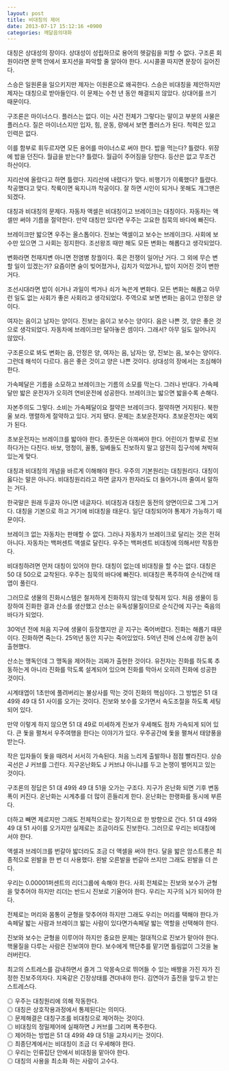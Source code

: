 ```yaml
---
layout: post
title: 비대칭의 제어
date: 2013-07-17 15:12:16 +0900
categories: 깨달음의대화
---
```

대칭은 상대성의 장이다. 상대성이 성립하므로 용어의 헷갈림을 피할 수 없다. 구조론 회원이라면 문맥 안에서 포지션을 파악할 줄 알아야 한다. 시시콜콜 따지면 문장이 길어진다. 


  


스승은 일원론을 일으키지만 제자는 이원론으로 왜곡한다. 스승은 비대칭을 제안하지만 제자는 대칭으로 받아들인다. 이 문제는 수천 년 동안 해결되지 않았다. 상대어를 쓰기 때문이다. 


  


구조론은 마이너스다. 플러스는 없다. 이는 사건 전체가 그렇다는 말이고 부분의 사물은 플러스다. 질은 마이너스지만 입자, 힘, 운동, 량에서 보면 플러스가 된다. 척력은 있고 인력은 없다. 


  


이를 함부로 휘두르자면 모든 용어를 마이너스로 써야 한다. 밥을 먹는다? 틀렸다. 위장에 밥을 던진다. 월급을 받는다? 틀렸다. 월급이 주어짐을 당한다. 등산은 없고 무조건 하산이다.


  


지리산에 올랐다고 하면 틀렸다. 지리산에 내렸다가 맞다. 비행기가 이륙했다? 틀렸다. 착공했다고 맞다. 착륙이면 육지니까 착공이다. 잘 하면 시인이 되거나 못해도 개그맨은 되겠다. 


  


대칭과 비대칭의 문제다. 자동차 액셀은 비대칭이고 브레이크는 대칭이다. 자동차는 액셀만 써야 기름을 절약한다. 만약 대칭만 있다면 우주는 고요한 침묵의 바다에 빠진다. 


  


브레이크만 밟으면 우주는 올스톱이다. 진보는 액셀이고 보수는 브레이크다. 사회에 보수만 있으면 그 사회는 정지한다. 조선왕조 때만 해도 모든 변화는 해롭다고 생각되었다.


  


변화라면 천재지변 아니면 전염병 창궐이다. 혹은 전쟁이 일어난 거다. 그 외에 무슨 변할 일이 있겠는가? 요즘이면 술이 빚어졌거나, 김치가 익었거나, 밥이 지어진 것이 변한 거다. 


  


조선시대라면 밥이 쉬거나 과일이 썩거나 쇠가 녹쓴게 변화다. 모든 변화는 해롭고 아무런 일도 없는 사회가 좋은 사회라고 생각되었다. 주역으로 보면 변화는 음이고 안정은 양이다. 


  


여자는 음이고 남자는 양이다. 진보는 음이고 보수는 양이다. 음은 나쁜 것, 양은 좋은 것으로 생각되었다. 자동차에 브레이크만 달아놓은 셈이다. 그래서? 아무 일도 일어나지 않았다. 


  


구조론으로 봐도 변화는 음, 안정은 양, 여자는 음, 남자는 양, 진보는 음, 보수는 양이다. 그런데 해석이 다르다. 음은 좋은 것이고 양은 나쁜 것이다. 상대성의 장에서는 조심해야 한다.


  


가속페달은 기름을 소모하고 브레이크는 기름의 소모를 막는다. 그러나 반대다. 가속페달만 밟은 운전자가 오히려 연비운전에 성공한다. 브레이크는 밟으면 밟을수록 손해다. 


  


자본주의도 그렇다. 소비는 가속페달이요 절약은 브레이크다. 절약하면 거지된다. 북한울 보라. 맹렬하게 절약하고 있다. 거지 됐다. 문제는 초보운전자다. 초보운전자는 예외가 된다.


  


초보운전자는 브레이크를 밟아야 한다. 종잣돈은 아껴써야 한다. 어린이가 함부로 진보하다가는 다친다. 바보, 멍청이, 꼴통, 일베들도 진보하지 말고 얌전히 집구석에 쳐박혀 있는게 맞다.


  


대칭과 비대칭의 개념을 바르게 이해해야 한다. 우주의 기본원리는 대칭원리다. 대칭이 옳다는 말은 아니다. 비대칭원리라고 하면 글자가 한자라도 더 들어가니까 줄여서 말하는 거다. 


  


한국말은 원래 두글자 아니면 네글자다. 비대칭과 대칭은 동전의 양면이므로 그게 그거다. 대칭을 기본으로 하고 거기에 비대칭을 태운다. 일단 대칭되어야 통제가 가능하기 때문이다. 


  


브레이크 없는 자동차는 판매할 수 없다. 그러나 자동차가 브레이크로 달리는 것은 전혀 아니다. 자동차는 백퍼센트 액셀로 달린다. 우주는 백퍼센트 비대칭에 의해서만 작동한다. 


  


비대칭하려면 먼저 대칭이 있어야 한다. 대칭이 없는데 비대칭을 할 수는 없다. 대칭은 50 대 50으로 교착된다. 우주는 침묵의 바다에 빠진다. 비대칭은 폭주하여 순식간에 태엽이 풀린다. 


  


그러므로 생물의 진화시스템은 철저하게 진화하지 않는데 맞춰져 있다. 처음 생물이 등장하여 진화한 결과 산소를 생산했고 산소는 유독성물질이므로 순식간에 지구는 죽음의 바다가 되었다. 


  


30억년 전에 처음 지구에 생물이 등장했지만 곧 지구는 죽어버렸다. 진화는 해롭기 때문이다. 진화하면 죽는다. 25억년 동안 지구는 죽어있었다. 5억년 전에 산소에 강한 놈이 출현했다. 


  


산소는 맹독인데 그 맹독을 제어하는 괴짜가 출현한 것이다. 유전자는 진화를 하도록 추동하는게 아니라 진화를 막도록 설계되어 있으며 진화를 막아서 오히려 진화에 성공한 것이다. 


  


시계태엽이 1초만에 풀려버리는 불상사를 막는 것이 진화의 핵심이다. 그 방법은 51 대 49와 49 대 51 사이를 오가는 것이다. 진보와 보수를 오가면서 속도조절을 하도록 세팅되어 있다. 


  


만약 이렇게 하지 않으면 51 대 49로 미세하게 진보가 우세해도 점차 가속되게 되어 있다. 큰 돛을 펼쳐서 우주여행을 한다는 이야기가 있다. 우주공간에 돛을 펼쳐서 태양풍을 받는다. 


  


작은 입자들이 돛을 때려서 서서히 가속된다. 처음 느리게 출발하나 점점 빨라진다. 상승곡선은 J 커브를 그린다. 지구온난화도 J 커브냐 아니냐를 두고 논쟁이 벌어지고 있는 것이다. 


  


구조론의 정답은 51 대 49와 49 대 51을 오가는 구조다. 지구가 온난화 되면 기후 변동폭이 커진다. 온난화는 시계추를 더 많이 흔들리게 한다. 온난화는 한랭화를 동시에 부른다. 


  


더하고 빼면 제로지만 그래도 전체적으로는 장기적으로 한 방향으로 간다. 51 대 49와 49 대 51 사이를 오가지만 실제로는 조금이라도 진보한다. 그러므로 우리는 비대칭에 서야 한다. 


  


액셀과 브레이크를 번갈아 밟더라도 조금 더 액셀을 써야 한다. 달을 밟은 암스트롱은 최종적으로 왼발을 한 번 더 사용했다. 왼발 오른발을 번갈아 쓰지만 그래도 왼발을 더 쓴다.


  


우리는 0.00001퍼센트의 리더그룹에 속해야 한다. 사회 전체로는 진보와 보수가 균형을 맞추어야 하지만 리더는 반드시 진보로 기울어야 한다. 우리는 지구의 뇌가 되어야 한다. 


  


전체로는 머리와 몸통이 균형을 맞추어야 하지만 그래도 우리는 머리를 택해야 한다.가속페달 밟는 사람과 브레이크 밟는 사람이 있다면가속페달 밟는 역할을 선택해야 한다. 


  


진보와 보수는 균형을 이루어야 하지만 중요한 문제는 절대적으로 진보가 맡아야 한다. 핵물질을 다루는 사람은 진보여야 한다. 보수에게 핵단추를 맡기면 틀림없이 그것을 눌러버린다.


  


최고의 스트레스를 감내하면서 즐겨 그 악몽속으로 뛰어들 수 있는 배짱을 가진 자가 진정한 진보주의자다. 지옥같은 긴장상태를 견뎌내야 한다. 김연아가 출전을 앞두고 받는 스트레스다. 


  


◎ 우주는 대칭원리에 의해 작동한다.     
◎ 대칭은 상호작용과정에서 통제된다는 의미다.    
◎ 문제해결은 대칭구조를 비대칭으로 제어하는 것이다.     
◎ 비대칭의 정밀제어에 실패하면 J 커브를 그리며 폭주한다.     
◎ 제어하는 방법은 51 대 49와 49 대 51을 교차시키는 것이다.     
◎ 최종단계에서는 비대칭이 조금 더 우세해야 한다.    
◎ 우리는 인류집단 안에서 비대칭을 맡아야 한다.    
◎ 대칭의 사용을 최소화 하는 사람이 고수다.